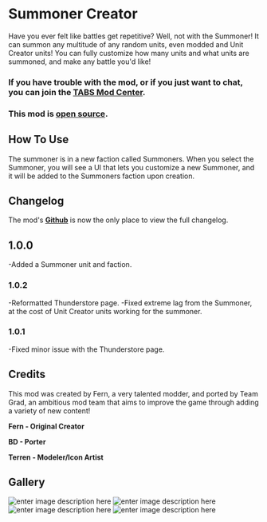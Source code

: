 
# Summoner Creator

Have you ever felt like battles get repetitive? Well, not with the Summoner! It can summon any multitude of any random units, even modded and Unit Creator units! You can fully customize how many units and what units are summoned, and make any battle you'd like!

### If you have trouble with the mod, or if you just want to chat, you can join the [TABS Mod Center](https://discord.gg/zrs44qyp7S).

### This mod is [**open source**](https://github.com/donkeyrat/SummonerCreator).

## How To Use

The summoner is in a new faction called Summoners. When you select the Summoner, you will see a UI that lets you customize a new Summoner, and it will be added to the Summoners faction upon creation.

## Changelog

The mod's [**Github**](https://github.com/donkeyrat/SummonerCreator) is now the only place to view the full changelog.

## 1.0.0

 -Added a Summoner unit and faction.
 
### 1.0.2

 -Reformatted Thunderstore page.
 -Fixed extreme lag from the Summoner, at the cost of Unit Creator units working for the summoner.

### 1.0.1

 -Fixed minor issue with the Thunderstore page.
  
## Credits

This mod was created by Fern, a very talented modder, and ported by Team Grad, an ambitious mod team that aims to improve the game through adding a variety of new content!

**Fern - Original Creator**

**BD - Porter**

**Terren - Modeler/Icon Artist**

## Gallery

![enter image description here](https://i.gyazo.com/903da22c525eec981749115c14405338.jpg)
![enter image description here](https://i.gyazo.com/ae1130eb150e82fe87e2bf5c9719818f.jpg)
![enter image description here](https://i.gyazo.com/fc5ef5b2626ef93601221b50fbd82872.jpg)
![enter image description here](https://i.gyazo.com/e85c62343315e89c3c47463907bc1164.jpg)

